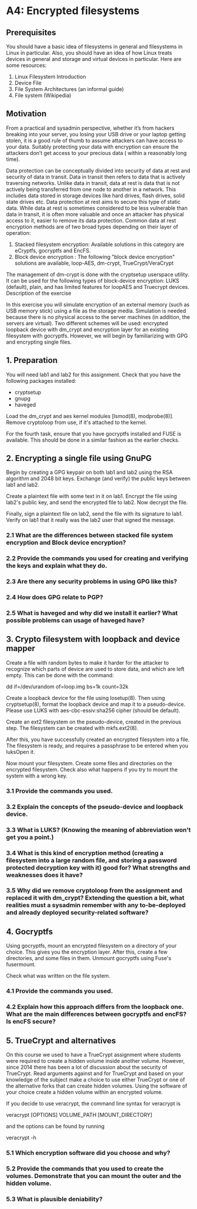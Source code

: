 # A4: Encrypted filesystems
## Prerequisites
You should have a basic idea of filesystems in general and filesystems in Linux in particular. Also, you should have an idea of how Linux treats devices in general and storage and virtual devices in particular. Here are some resources:
1. Linux Filesystem Introduction
2. Device File
3. File System Architectures (an informal guide)
4. File system (Wikipedia)

## Motivation
From a practical and sysadmin perspective, whether it’s from hackers breaking into your server, you losing your USB drive or your laptop getting stolen, it is a good rule of thumb to assume attackers can have access to your data. Suitably protecting your data with encryption can ensure the attackers don’t get access to your precious data ( within a reasonably long time).

Data protection can be conceptually divided into security of data at rest and security of data in transit. Data in transit then refers to data that is actively traversing networks. Unlike data in transit, data at rest is data that is not actively being transferred from one node to another in a network. This includes data stored in storage devices like hard drives, flash drives, solid state drives etc. Data protection at rest aims to secure this type of static data. While data at rest is sometimes considered to be less vulnerable than data in transit, it is often more valuable and once an attacker has physical access to it, easier to remove its data protection. Common data at rest encryption methods are of two broad types depending on their layer of operation:

1.    Stacked filesystem encryption: Available solutions in this category are eCryptfs, gocryptfs and EncFS.
2.    Block device encryption : The following "block device encryption" solutions are available, loop-AES, dm-crypt,  TrueCrypt/VeraCrypt

The management of dm-crypt is done with the cryptsetup userspace utility. It can be used for the following types of block-device encryption: LUKS (default), plain, and has limited features for loopAES and Truecrypt devices.
Description of the exercise

In this exercise you will simulate encryption of an external memory (such as USB memory stick) using a file as the storage media. Simulation is needed because there is no physical access to the server machines (in addition, the servers are virtual). Two different schemes will be used: encrypted loopback device with dm_crypt and encryption layer for an existing filesystem with gocryptfs. However, we will begin by familiarizing with GPG and encrypting single files.

## 1. Preparation
You will need lab1 and lab2 for this assignment. Check that you have the following packages installed:
- cryptsetup
- gnupg
- haveged

Load the dm_crypt and aes kernel modules [lsmod(8), modprobe(8)]. Remove cryptoloop from use, if it's attached to the kernel.


For the fourth task, ensure that you have gocryptfs installed and FUSE is available. This should be done in a similar fashion as the earlier checks.

## 2. Encrypting a single file using GnuPG
Begin by creating a GPG keypair on both lab1 and lab2 using the RSA algorithm and 2048 bit keys. Exchange (and verify) the public keys between lab1 and lab2.

Create a plaintext file with some text in it on lab1. Encrypt the file using lab2's public key, and send the encrypted file to lab2. Now decrypt the file.

Finally, sign a plaintext file on lab2, send the file with its signature to lab1. Verify on lab1 that it really was the lab2 user that signed the message.

### 2.1 What are the differences between stacked file system encryption and Block device encryption?

### 2.2 Provide the commands you used for creating and verifying the keys and explain what they do.

### 2.3 Are there any security problems in using GPG like this?

### 2.4 How does GPG relate to PGP?

### 2.5 What is haveged and why did we install it earlier? What possible problems can usage of haveged have?

## 3. Crypto filesystem with loopback and device mapper
Create a file with random bytes to make it harder for the attacker to recognize which parts of device are used to store data, and which are left empty. This can be done with the command:

dd if=/dev/urandom of=loop.img bs=1k count=32k

Create a loopback device for the file using losetup(8). Then using cryptsetup(8), format the loopback device and map it to a pseudo-device. Please use LUKS with aes-cbc-essiv:sha256 cipher (should be default).

Create an ext2 filesystem on the pseudo-device, created in the previous step. The filesystem can be created with mkfs.ext2(8).

After this, you have successfully created an encrypted filesystem into a file. The filesystem is ready, and requires a passphrase to be entered when you luksOpen it.

Now mount your filesystem. Create some files and directories on the encrypted filesystem. Check also what happens if you try to mount the system with a wrong key.

### 3.1 Provide the commands you used.

### 3.2 Explain the concepts of the pseudo-device and loopback device.

### 3.3 What is LUKS? (Knowing the meaning of abbreviation won't get you a point.)

### 3.4 What is this kind of encryption method (creating a filesystem into a large random file, and storing a password protected decryption key with it) good for? What strengths and weaknesses does it have?

### 3.5 Why did we remove cryptoloop from the assignment and replaced it with dm_crypt? Extending the question a bit, what realities must a sysadmin remember with any to-be-deployed and already deployed security-related software?

## 4. Gocryptfs
Using gocryptfs, mount an encrypted filesystem on a directory of your choice. This gives you the encryption layer. After this, create a few directories, and some files in them. Unmount gocryptfs using Fuse's fusermount.

Check what was written on the file system.

### 4.1 Provide the commands you used.

### 4.2 Explain how this approach differs from the loopback one. What are the main differences between gocryptfs and encFS? Is encFS secure?

## 5. TrueCrypt and alternatives
On this course we used to have a TrueCrypt assignment where students were required to create a hidden volume inside another volume. However, since 2014 there has been a lot of discussion about the security of TrueCrypt. Read arguments against and for TrueCrypt and based on your knowledge of the subject make a choice to use either TrueCrypt or one of the alternative forks that can create hidden volumes. Using the software of your choice create a hidden volume within an encrypted volume.

If you decide to use veracrypt, the command line syntax for veracrypt is

veracrypt [OPTIONS] VOLUME_PATH [MOUNT_DIRECTORY]

and the options can be found by running

veracrypt -h

### 5.1 Which encryption software did you choose and why?

### 5.2 Provide the commands that you used to create the volumes. Demonstrate that you can mount the outer and the hidden volume.

### 5.3 What is plausible deniability?
